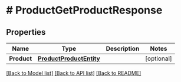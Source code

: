 # # ProductGetProductResponse


## Properties 


Name | Type | Description | Notes
------------ | ------------- | ------------- | -------------
**Product**| [**ProductProductEntity**](ProductProductEntity.md) |   | [optional]


[[Back to Model list]](../../README.md#models) [[Back to API list]](../../README.md#endpoints) [[Back to README]](../../README.md)

